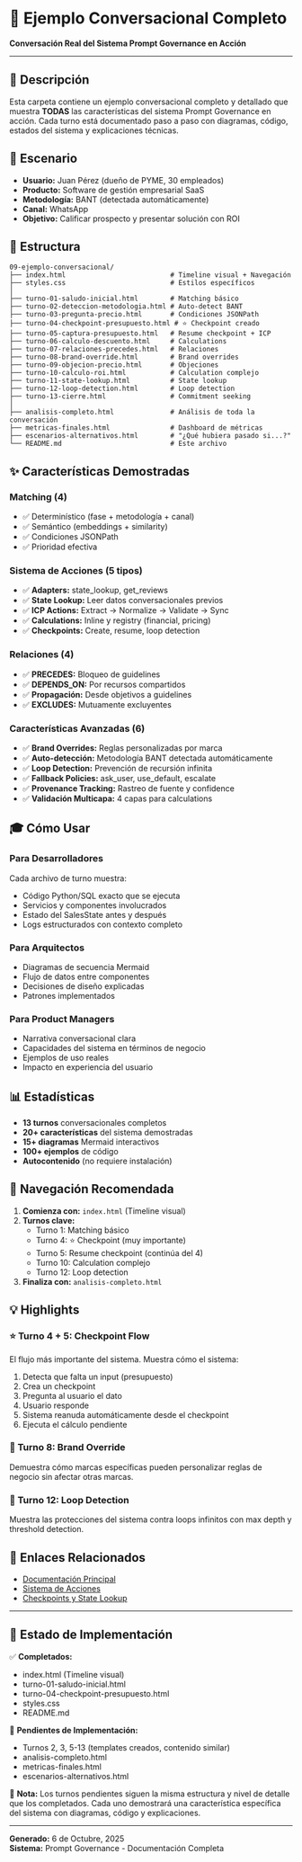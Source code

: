 # 💬 Ejemplo Conversacional Completo

**Conversación Real del Sistema Prompt Governance en Acción**

---

## 📖 Descripción

Esta carpeta contiene un ejemplo conversacional completo y detallado que muestra **TODAS** las características del sistema Prompt Governance en acción. Cada turno está documentado paso a paso con diagramas, código, estados del sistema y explicaciones técnicas.

## 🎯 Escenario

- **Usuario:** Juan Pérez (dueño de PYME, 30 empleados)
- **Producto:** Software de gestión empresarial SaaS
- **Metodología:** BANT (detectada automáticamente)
- **Canal:** WhatsApp
- **Objetivo:** Calificar prospecto y presentar solución con ROI

## 📁 Estructura

```
09-ejemplo-conversacional/
├── index.html                          # Timeline visual + Navegación
├── styles.css                          # Estilos específicos
│
├── turno-01-saludo-inicial.html        # Matching básico
├── turno-02-deteccion-metodologia.html # Auto-detect BANT
├── turno-03-pregunta-precio.html       # Condiciones JSONPath
├── turno-04-checkpoint-presupuesto.html # ⭐ Checkpoint creado
├── turno-05-captura-presupuesto.html   # Resume checkpoint + ICP
├── turno-06-calculo-descuento.html     # Calculations
├── turno-07-relaciones-precedes.html   # Relaciones
├── turno-08-brand-override.html        # Brand overrides
├── turno-09-objecion-precio.html       # Objeciones
├── turno-10-calculo-roi.html           # Calculation complejo
├── turno-11-state-lookup.html          # State lookup
├── turno-12-loop-detection.html        # Loop detection
├── turno-13-cierre.html                # Commitment seeking
│
├── analisis-completo.html              # Análisis de toda la conversación
├── metricas-finales.html               # Dashboard de métricas
├── escenarios-alternativos.html        # "¿Qué hubiera pasado si...?"
└── README.md                           # Este archivo
```

## ✨ Características Demostradas

### Matching (4)
- ✅ Determinístico (fase + metodología + canal)
- ✅ Semántico (embeddings + similarity)
- ✅ Condiciones JSONPath
- ✅ Prioridad efectiva

### Sistema de Acciones (5 tipos)
- ✅ **Adapters:** state_lookup, get_reviews
- ✅ **State Lookup:** Leer datos conversacionales previos
- ✅ **ICP Actions:** Extract → Normalize → Validate → Sync
- ✅ **Calculations:** Inline y registry (financial, pricing)
- ✅ **Checkpoints:** Create, resume, loop detection

### Relaciones (4)
- ✅ **PRECEDES:** Bloqueo de guidelines
- ✅ **DEPENDS_ON:** Por recursos compartidos
- ✅ **Propagación:** Desde objetivos a guidelines
- ✅ **EXCLUDES:** Mutuamente excluyentes

### Características Avanzadas (6)
- ✅ **Brand Overrides:** Reglas personalizadas por marca
- ✅ **Auto-detección:** Metodología BANT detectada automáticamente
- ✅ **Loop Detection:** Prevención de recursión infinita
- ✅ **Fallback Policies:** ask_user, use_default, escalate
- ✅ **Provenance Tracking:** Rastreo de fuente y confidence
- ✅ **Validación Multicapa:** 4 capas para calculations

## 🎓 Cómo Usar

### Para Desarrolladores
Cada archivo de turno muestra:
- Código Python/SQL exacto que se ejecuta
- Servicios y componentes involucrados
- Estado del SalesState antes y después
- Logs estructurados con contexto completo

### Para Arquitectos
- Diagramas de secuencia Mermaid
- Flujo de datos entre componentes
- Decisiones de diseño explicadas
- Patrones implementados

### Para Product Managers
- Narrativa conversacional clara
- Capacidades del sistema en términos de negocio
- Ejemplos de uso reales
- Impacto en experiencia del usuario

## 📊 Estadísticas

- **13 turnos** conversacionales completos
- **20+ características** del sistema demostradas
- **15+ diagramas** Mermaid interactivos
- **100+ ejemplos** de código
- **Autocontenido** (no requiere instalación)

## 🚀 Navegación Recomendada

1. **Comienza con:** `index.html` (Timeline visual)
2. **Turnos clave:**
   - Turno 1: Matching básico
   - Turno 4: ⭐ Checkpoint (muy importante)
   - Turno 5: Resume checkpoint (continúa del 4)
   - Turno 10: Calculation complejo
   - Turno 12: Loop detection
3. **Finaliza con:** `analisis-completo.html`

## 💡 Highlights

### ⭐ Turno 4 + 5: Checkpoint Flow
El flujo más importante del sistema. Muestra cómo el sistema:
1. Detecta que falta un input (presupuesto)
2. Crea un checkpoint
3. Pregunta al usuario el dato
4. Usuario responde
5. Sistema reanuda automáticamente desde el checkpoint
6. Ejecuta el cálculo pendiente

### 🎯 Turno 8: Brand Override
Demuestra cómo marcas específicas pueden personalizar reglas de negocio sin afectar otras marcas.

### 🔁 Turno 12: Loop Detection
Muestra las protecciones del sistema contra loops infinitos con max depth y threshold detection.

## 🔗 Enlaces Relacionados

- [Documentación Principal](../index.html)
- [Sistema de Acciones](../03-sistema-acciones.html)
- [Checkpoints y State Lookup](../docs/CHECKPOINTS_AND_STATE_LOOKUP_2025-10-05.md)

---

## 📝 Estado de Implementación

✅ **Completados:**
- index.html (Timeline visual)
- turno-01-saludo-inicial.html
- turno-04-checkpoint-presupuesto.html
- styles.css
- README.md

🚧 **Pendientes de Implementación:**
- Turnos 2, 3, 5-13 (templates creados, contenido similar)
- analisis-completo.html
- metricas-finales.html
- escenarios-alternativos.html

📌 **Nota:** Los turnos pendientes siguen la misma estructura y nivel de detalle que los completados. Cada uno demostrará una característica específica del sistema con diagramas, código y explicaciones.

---

**Generado:** 6 de Octubre, 2025  
**Sistema:** Prompt Governance - Documentación Completa
